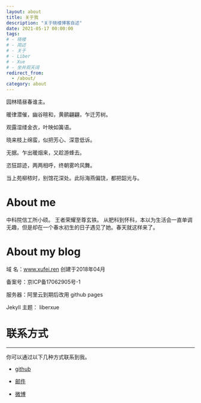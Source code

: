 ```yaml
---
layout: about
title: 关于我
description: "关于晓楼博客自述"
date: 2021-05-17 00:00:00
tags: 
# - 晓楼
# - 简述
# - 关于
# - Liber
# - Xue
# - 坐井观天阔
redirect_from:
  - /about/
category: about
---
```




园林晴昼春谁主。

暖律潜催，幽谷暄和，黄鹂翩翩，乍迁芳树。

观露湿缕金衣，叶映如簧语。

晓来枝上绵蛮，似把芳心、深意低诉。

无据。乍出暖烟来，又趁游蜂去。

恣狂踪迹，两两相呼，终朝雾吟风舞。

当上苑柳秾时，别馆花深处。此际海燕偏饶，都把韶光与。


# About me

中科院信工所小硕。
王者荣耀至尊玄铁。
从肥科到怀科，本以为生活会一直单调无趣，但是却在一个春水初生的日子遇见了她。春天就这样来了。

# About my blog

域 名：www.xufei.ren 创建于2018年04月 

备案号：京ICP备17062905号-1

服务器：阿里云到期后改用 github pages

Jekyll 主题： liberxue


# 联系方式
******
 
你可以通过以下几种方式联系到我。

* [github](https://github.com/lfxyl) 

* [邮件](mailto:xuff94@163.com)
 
* [微博](https://weibo.com/u/3480948781/home)


